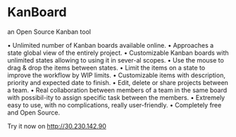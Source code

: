 KanBoard
============
an Open Source Kanban tool

•	Unlimited number of Kanban boards available online.
•	Approaches a state global view of the entirely project.
•	Customizable Kanban boards with unlimited states allowing to using it in sever-al scopes.
•	Use the mouse to drag & drop the items between states.
•	Limit the items on a state to improve the workflow by WIP limits.
•	Customizable items with description, priority and expected date to finish.
•	Edit, delete or share projects between a team.
•	Real collaboration between members of a team in the same board with possibil-ity to assign specific task between the members.
•	Extremely easy to use, with no complications, really user-friendly.
•	Completely free and Open Source.

Try it now on http://30.230.142.90
